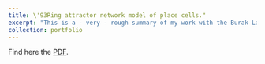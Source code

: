 ```yaml
---
title: \'93Ring attractor network model of place cells."
excerpt: "This is a - very - rough summary of my work with the Burak Lab at the Hebrew University of Jerusalem. Find here the [PDF](https://github.com/gullirg/gullirg.github.io/blob/master/files/BurakLab-3.pdf)."
collection: portfolio
---
```


Find here the [PDF](https://github.com/gullirg/gullirg.github.io/blob/master/files/BurakLab-3.pdf).

